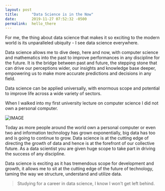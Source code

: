 ```yaml
---
layout: post
title:      "Data Science is in the Now"
date:       2019-11-27 07:52:32 -0500
permalink:  hello_there
---
```


For me, the thing about data science that makes it so exciting to the modern world is its unparalleled ubiquity - I see data science everywhere. 

Data science allows me to dive deep, here and now, with computer science and mathematics into the past to improve performances in any discipline for the future.  It is the bridge between past and future, the stepping stone that can drive our perceptions wider, our insights and knowledge base deeper, empowering us to make more accurate predictions and decisions in any field.  

Data science can be applied universally, with enormous scope and potential to improve life across a wide variety of sectors.

When I walked into my first university lecture on computer science I did not own a personal computer.  

![IMAGE](https://giphy.com/gifs/usnationalarchives-1n8aGJBEXuW0M7ELrB)

Today as more people around the world own a personal computer or even two and information technology has grown exponentially,  big data  has too and is going to continue to grow.  Data science is at the cutting edge of directing the growth of data and hence is at the forefront of our collective future.  As a data scientist you are given huge scope to take part in driving the success of any discipline.  

Data science is exciting as it has tremendous scope for development and growth, it allows me to sit at the cutting edge of the future of technology, taming the way we structure, understand and utilize data.   

> Studying for a career in data science, I know I won't get left behind.







